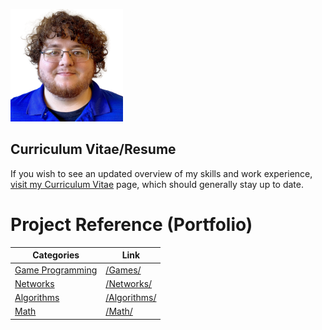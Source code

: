 ![Oh wow, it's me!](me.png)
## Curriculum Vitae/Resume
If you wish to see an updated overview of my skills and work experience, [visit my Curriculum Vitae](/CV/) page, which should generally stay up to date.

# Project Reference (Portfolio)

| Categories                  | Link                         |
| --------------------------- | ---------------------------- |
| [Game Programming](/Games/) | [/Games/](/Games/)           |
| [Networks](/Networks/)      | [/Networks/](/Networks/)     |
| [Algorithms](/Algorithms/)  | [/Algorithms/](/Algorithms/) |
| [Math](/Math/)              | [/Math/](/Math/)             |

